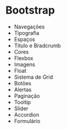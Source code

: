# Bootstrap

- Navegações
- Tipografia
- Espaços
- Título e Bradcrumb
- Cores
- Flexbox
- Imagens
- Float
- Sistema de Grid
- Botões
- Alertas
- Paginação
- Tooltip
- Slider
- Accordion
- Formulário
